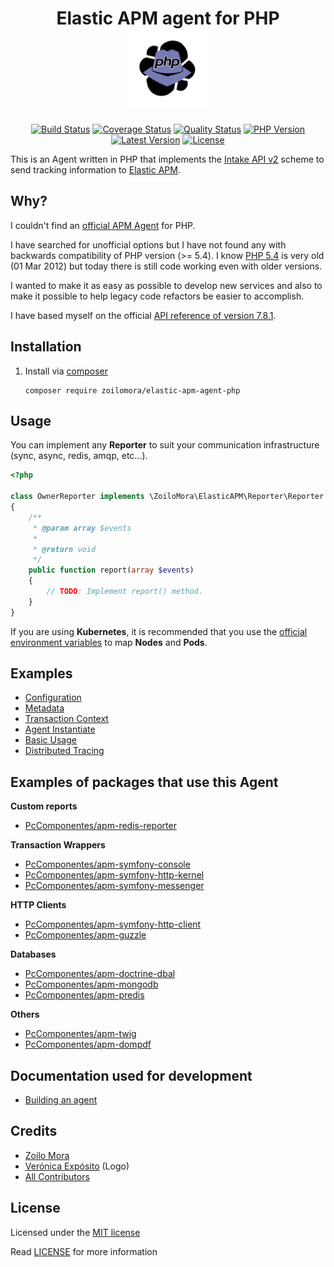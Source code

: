 <h1 align="center">
    Elastic APM agent for PHP
    <br>
    <a href="#">
        <img src="docs/logo/logo.png" width="25%">
    </a>
</h1>

<p align="center">
<a href="https://github.com/zoilomora/elastic-apm-agent-php/actions?query=workflow%3A%22Build%22"><img src="https://img.shields.io/github/workflow/status/zoilomora/elastic-apm-agent-php/Build?cacheSeconds=86400" alt="Build Status"/></a>
<a href="https://scrutinizer-ci.com/g/zoilomora/elastic-apm-agent-php/?branch=master"><img src="https://img.shields.io/scrutinizer/coverage/g/zoilomora/elastic-apm-agent-php?cacheSeconds=86400" alt="Coverage Status"/></a>
<a href="https://scrutinizer-ci.com/g/zoilomora/elastic-apm-agent-php/?branch=master"><img src="https://img.shields.io/scrutinizer/quality/g/zoilomora/elastic-apm-agent-php?cacheSeconds=86400" alt="Quality Status"/></a>
<a href="https://packagist.org/packages/zoilomora/elastic-apm-agent-php"><img src="https://img.shields.io/packagist/php-v/zoilomora/elastic-apm-agent-php?cacheSeconds=86400" alt="PHP Version"/></a>
<a href="https://github.com/zoilomora/elastic-apm-agent-php/releases"><img src="https://img.shields.io/packagist/v/zoilomora/elastic-apm-agent-php?include_prereleases&cacheSeconds=86400" alt="Latest Version"/></a>
<a href="https://github.com/zoilomora/elastic-apm-agent-php/blob/master/LICENSE"><img src="https://img.shields.io/github/license/zoilomora/elastic-apm-agent-php?cacheSeconds=86400" alt="License"/></a>
</p>

This is an Agent written in PHP that implements the [Intake API v2] scheme to send tracking information to [Elastic APM].

## Why?

I couldn't find an [official APM Agent] for PHP.

I have searched for unofficial options but I have not found any with backwards compatibility of PHP version (>= 5.4).
I know [PHP 5.4] is very old (01 Mar 2012) but today there is still code working even with older versions.

I wanted to make it as easy as possible to develop new services and also to make it possible to help legacy code refactors be easier to accomplish.

I have based myself on the official [API reference of version 7.8.1].

## Installation

1) Install via [composer]

    ```shell script
    composer require zoilomora/elastic-apm-agent-php
    ```

## Usage

You can implement any **Reporter** to suit your communication infrastructure (sync, async, redis, amqp, etc...).

```php
<?php

class OwnerReporter implements \ZoiloMora\ElasticAPM\Reporter\Reporter
{
    /**
     * @param array $events
     *
     * @return void
     */
    public function report(array $events)
    {
        // TODO: Implement report() method.
    }
}
```

If you are using **Kubernetes**, it is recommended that you use the [official environment variables] to map **Nodes** and **Pods**.

## Examples

- [Configuration](docs/examples/configuration.md)
- [Metadata](docs/examples/metadata.md)
- [Transaction Context](docs/examples/transaction-context.md)
- [Agent Instantiate](docs/examples/agent-instantiate.md)
- [Basic Usage](docs/examples/basic-usage.md)
- [Distributed Tracing](docs/examples/distributed-tracing.md)

## Examples of packages that use this Agent

**Custom reports**
- [PcComponentes/apm-redis-reporter](https://github.com/PcComponentes/apm-redis-reporter)

**Transaction Wrappers**
- [PcComponentes/apm-symfony-console](https://github.com/PcComponentes/apm-symfony-console)
- [PcComponentes/apm-symfony-http-kernel](https://github.com/PcComponentes/apm-symfony-http-kernel)
- [PcComponentes/apm-symfony-messenger](https://github.com/PcComponentes/apm-symfony-messenger)

**HTTP Clients**
- [PcComponentes/apm-symfony-http-client](https://github.com/PcComponentes/apm-symfony-http-client)
- [PcComponentes/apm-guzzle](https://github.com/PcComponentes/apm-guzzle)

**Databases**
- [PcComponentes/apm-doctrine-dbal](https://github.com/PcComponentes/apm-doctrine-dbal)
- [PcComponentes/apm-mongodb](https://github.com/PcComponentes/apm-mongodb)
- [PcComponentes/apm-predis](https://github.com/PcComponentes/apm-predis)

**Others**
- [PcComponentes/apm-twig](https://github.com/PcComponentes/apm-twig)
- [PcComponentes/apm-dompdf](https://github.com/PcComponentes/apm-dompdf)

## Documentation used for development

- [Building an agent](https://github.com/elastic/apm/blob/master/docs/agents/agent-development.md)

## Credits
- [Zoilo Mora][link-author]
- [Verónica Expósito](https://www.linkedin.com/in/veronicaexpositocano/) (Logo)
- [All Contributors][link-contributors]

## License
Licensed under the [MIT license](http://opensource.org/licenses/MIT)

Read [LICENSE](LICENSE) for more information

[link-author]: https://github.com/zoilomora
[link-contributors]: https://github.com/zoilomora/elastic-apm-agent-php/contributors

[Intake API v2]: https://www.elastic.co/guide/en/apm/server/7.8/intake-api.html
[Elastic APM]: https://www.elastic.co/apm
[official APM Agent]: https://www.elastic.co/guide/en/apm/agent/index.html
[PHP 5.4]: https://www.php.net/ChangeLog-5.php#5.4.0
[API reference of version 7.8.1]: https://github.com/elastic/apm-server/tree/ce6c49cecba96b45e0a3c1c64c6a874336416185/docs/spec
[composer]: https://getcomposer.org/
[official environment variables]: https://www.elastic.co/guide/en/apm/server/master/metadata-api.html#kubernetes-data
